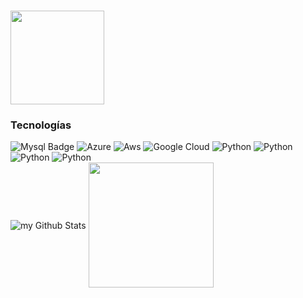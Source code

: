 # <img src="https://media3.giphy.com/media/SHjOSDkKZ18qOHA5B5/giphy.gif?cid=790b7611ptsi7vpn6bis6k5evi8m58w4ags2ibn0i8hy1qyz&ep=v1_stickers_search&rid=giphy.gif&ct=s" width="150"/>

### Tecnologías
<div id="badges">
  <img src="https://img.shields.io/badge/mysql-%2300f.svg?style=for-the-badge&logo=mysql&logoColor=white" alt="Mysql Badge"/>
  <img src="https://img.shields.io/badge/azure-%230072C6.svg?style=for-the-badge&logo=microsoftazure&logoColor=white" alt="Azure"/>
  <img src="https://img.shields.io/badge/AWS-%23FF9900.svg?style=for-the-badge&logo=amazon-aws&logoColor=white" alt="Aws"/>
  <img src="https://img.shields.io/badge/GoogleCloud-%234285F4.svg?style=for-the-badge&logo=google-cloud&logoColor=white" alt="Google Cloud"/>
  <img src="https://img.shields.io/badge/python-3670A0?style=for-the-badge&logo=python&logoColor=ffdd54" alt="Python"/>
  <img src="https://img.shields.io/badge/swift-F54A2A?style=for-the-badge&logo=swift&logoColor=white" alt="Python"/>
  <img src="https://img.shields.io/badge/shell_script-%23121011.svg?style=for-the-badge&logo=gnu-bash&logoColor=white" alt="Python"/>
  <img src="https://img.shields.io/badge/terraform-%235835CC.svg?style=for-the-badge&logo=terraform&logoColor=white" alt="Python"/>

</div>

<img align="center" src="https://github-readme-stats.vercel.app/api?username=BryanC975&include_all_commits=true&count_private=true&show_icons=true&theme=radical" alt="my Github Stats"/>

<a href="https://github.com/anuraghazra/convoychat">
  <img height=200 align="center" src="https://github-readme-stats.vercel.app/api/top-langs?username=BryanC97&layout=compact&langs_count=8&card_width=320&include_all_commits=true&count_private=true&show_icons=true&line_height=20&title_color=2B5BBD&icon_color=1124BB&text_color=A1A1A1&bg_color=0,000000,130F40" />
</a>
